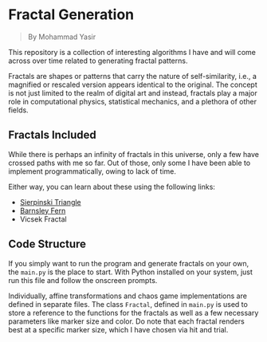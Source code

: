 # Fractal Generation
> By Mohammad Yasir

This repository is a collection of interesting algorithms I have and will come across over time related to generating fractal patterns.

Fractals are shapes or patterns that carry the nature of self-similarity, i.e., a magnified or rescaled version appears identical to the original. The concept is not just limited to the realm of digital art and instead, fractals play a major role in computational physics, statistical mechanics, and a plethora of other fields.

## Fractals Included
While there is perhaps an infinity of fractals in this universe, only a few have crossed paths with me so far. Out of those, only some I have been able to implement programmatically, owing to lack of time. 

Either way, you can learn about these using the following links: 
* [Sierpinski Triangle](https://github.com/hafizmdyasir/fractals/blob/3b946a4bdef508bc28c140f86fed522e9c3a05c6/sierpinski.md)
* [Barnsley Fern](https://github.com/hafizmdyasir/fractals/blob/3b946a4bdef508bc28c140f86fed522e9c3a05c6/barnsley.md)
* Vicsek Fractal

## Code Structure
If you simply want to run the program and generate fractals on your own, the `main.py` is the place to start. With Python installed on your system, just run this file and follow the onscreen prompts.

Individually, affine transformations and chaos game implementations are defined in separate files. The class `Fractal`, defined in `main.py` is used to store a reference to the functions for the fractals as well as a few necessary parameters like marker size and color. Do note that each fractal renders best at a specific marker size, which I have chosen via hit and trial.
